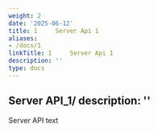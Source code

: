 ```yaml
---
weight: 2
date: '2025-06-12'
title: 1     Server Api 1
aliases:
- /docs/1
linkTitle: 1     Server Api 1
description: ''
type: docs
---
```


Server API_1/
description: ''
---

Server API text

